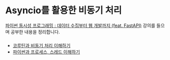 # Asyncio를 활용한 비동기 처리
[파이썬 동시성 프로그래밍 : 데이터 수집부터 웹 개발까지 (feat. FastAPI)](https://www.inflearn.com/course/%ED%8C%8C%EC%9D%B4%EC%8D%AC-%EB%8F%99%EC%8B%9C%EC%84%B1-%ED%94%84%EB%A1%9C%EA%B7%B8%EB%9E%98%EB%B0%8D) 강의를 들으며 공부한 내용을 정리합니다.

### 
- [코루틴과 비동기 처리 이해하기](1-파이썬-코루틴과-비동기-함수/README.md)
- [파이썬과 프로세스, 스레드 이해하기](2-파이썬-멀티-스레딩과-멀티-프로세싱/README.md)